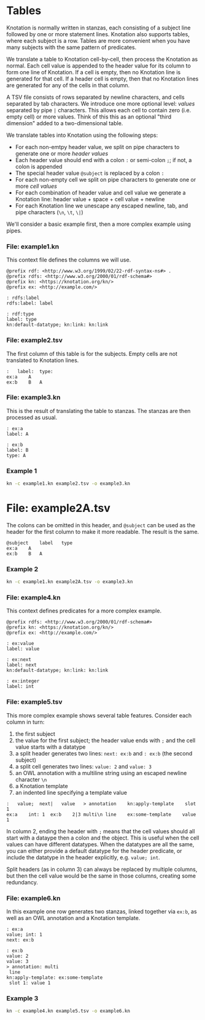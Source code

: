 # Tables

Knotation is normally written in stanzas, each consisting of a subject line followed by one or more statement lines. Knotation also supports tables, where each subject is a row. Tables are more convenient when you have many subjects with the same pattern of predicates.

We translate a table to Knotation cell-by-cell, then process the Knotation as normal. Each cell value is appended to the header value for its column to form one line of Knotation. If a cell is empty, then no Knotation line is generated for that cell. If a header cell is empty, then that no Knotation lines are generated for any of the cells in that column.

A TSV file consists of rows separated by newline characters, and cells separated by tab characters. We introduce one more optional level: *values* separated by pipe `|` characters. This allows each cell to contain zero (i.e. empty cell) or more values. Think of this this as an optional "third dimension" added to a two-dimensional table.

We translate tables into Knotation using the following steps:

- For each non-emtpy header value, we split on pipe characters to generate one or more *header values*
- Each header value should end with a colon `:` or semi-colon `;`; if not, a colon is appended
- The special header value `@subject` is replaced by a colon `:`
- For each non-empty cell we split on pipe characters to generate one or more *cell values*
- For each combination of header value and cell value we generate a Knotation line: header value + space + cell value + newline
- For each Knotation line we unescape any escaped newline, tab, and pipe characters (`\n`, `\t`, `\|`)

We'll consider a basic example first, then a more complex example using pipes.


### File: example1.kn

This context file defines the columns we will use.

```kn
@prefix rdf: <http://www.w3.org/1999/02/22-rdf-syntax-ns#> .
@prefix rdfs: <http://www.w3.org/2000/01/rdf-schema#>
@prefix kn: <https://knotation.org/kn/>
@prefix ex: <http://example.com/>

: rdfs:label
rdfs:label: label

: rdf:type
label: type
kn:default-datatype; kn:link: kn:link
```

### File: example2.tsv

The first column of this table is for the subjects. Empty cells are not translated to Knotation lines.

```tsv
:	label:	type:
ex:a	A	
ex:b	B	A
```

### File: example3.kn

This is the result of translating the table to stanzas. The stanzas are then processed as usual.

```kn
: ex:a
label: A

: ex:b
label: B
type: A
```

### Example 1

```sh
kn -c example1.kn example2.tsv -o example3.kn
```

# File: example2A.tsv

The colons can be omitted in this header, and `@subject` can be used as the header for the first column to make it more readable. The result is the same.

```tsv
@subject	label	type
ex:a	A	
ex:b	B	A
```

### Example 2

```sh
kn -c example1.kn example2A.tsv -o example3.kn
```

### File: example4.kn

This context defines predicates for a more complex example.

```kn
@prefix rdfs: <http://www.w3.org/2000/01/rdf-schema#>
@prefix kn: <https://knotation.org/kn/>
@prefix ex: <http://example.com/>

: ex:value
label: value

: ex:next
label: next
kn:default-datatype; kn:link: kn:link

: ex:integer
label: int
```

### File: example5.tsv

This more complex example shows several table features. Consider each column in turn:

1. the first subject
2. the value for the first subject; the header value ends with `;` and the cell value starts with a datatype
3. a split header generates two lines: `next: ex:b` and `: ex:b` (the second subject)
4. a split cell generates two lines: `value: 2` and `value: 3`
5. an OWL annotation with a multiline string using an escaped newline character `\n`
6. a Knotation template
7. an indented line specifying a template value

```tsv
:	value;	next|	value	> annotation	kn:apply-template	 slot 1
ex:a	int: 1	ex:b	2|3	multi\n line	ex:some-template	value 1
```

In column 2, ending the header with `;` means that the cell values should all start with a dataype then a colon and the object. This is useful when the cell values can have different datatypes. When the datatypes are all the same, you can either provide a default datatype for the header predicate, or include the datatype in the header explicitly, e.g. `value; int`.

Split headers (as in column 3) can always be replaced by multiple columns, but then the cell value would be the same in those columns, creating some redundancy.

### File: example6.kn

In this example one row generates two stanzas, linked together via `ex:b`, as well as an OWL annotation and a Knotation template.

```kn
: ex:a
value; int: 1
next: ex:b

: ex:b
value: 2
value: 3
> annotation: multi
 line
kn:apply-template: ex:some-template
 slot 1: value 1
```

### Example 3

```sh
kn -c example4.kn example5.tsv -o example6.kn
```
